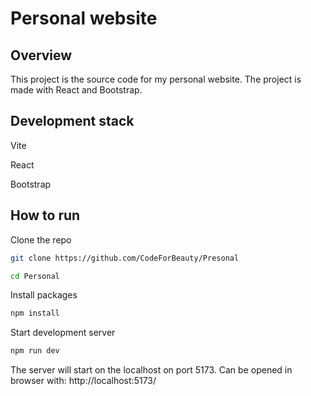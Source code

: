 # Personal website


## Overview
This project is the source code for my personal website. The project is made with React and Bootstrap.

## Development stack

Vite

React

Bootstrap

## How to run
Clone the repo
```bash
git clone https://github.com/CodeForBeauty/Presonal
```
```bash
cd Personal
```
Install packages
```bash
npm install
```
Start development server
```bash
npm run dev
```
The server will start on the localhost on port 5173. Can be opened in browser with: http://localhost:5173/